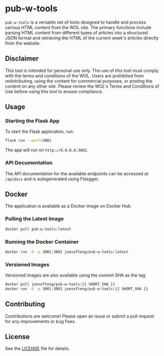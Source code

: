 # pub-w-tools

`pub-w-tools` is a versatile set of tools designed to handle and process various HTML content from the WOL site. The
primary functions include parsing HTML content from different types of articles into a structured JSON format and
retrieving the HTML of the current week's articles directly from the website.

## Disclaimer

This tool is intended for personal use only. The use of this tool must comply with the terms and conditions of the WOL.
Users are prohibited from redistributing, using the content for commercial purposes, or posting the content on any other
site. Please review the WOL's Terms and Conditions of Use before using this tool to ensure compliance.

## Usage

### Starting the Flask App

To start the Flask application, run:

```bash
flask run --port=3001
```

The app will run on `http://0.0.0.0:3001`.

### API Documentation

The API documentation for the available endpoints can be accessed at `/apidocs` and is autogenerated using Flasgger.

## Docker

The application is available as a Docker image on Docker Hub.

### Pulling the Latest Image

```bash
docker pull pub-w-tools:latest
```

### Running the Docker Container

```bash
docker run -d -p 3001:3001 joesofteng/pub-w-tools:latest
```

### Versioned Images

Versioned images are also available using the commit SHA as the tag:

```bash
docker pull joesofteng/pub-w-tools:{{ SHORT_SHA }}
docker run -d -p 3001:3001 joesofteng/pub-w-tools:{{ SHORT_SHA }}
```

## Contributing

Contributions are welcome! Please open an issue or submit a pull request for any improvements or bug fixes.

## License

See the [LICENSE](./LICENSE) file for details.
